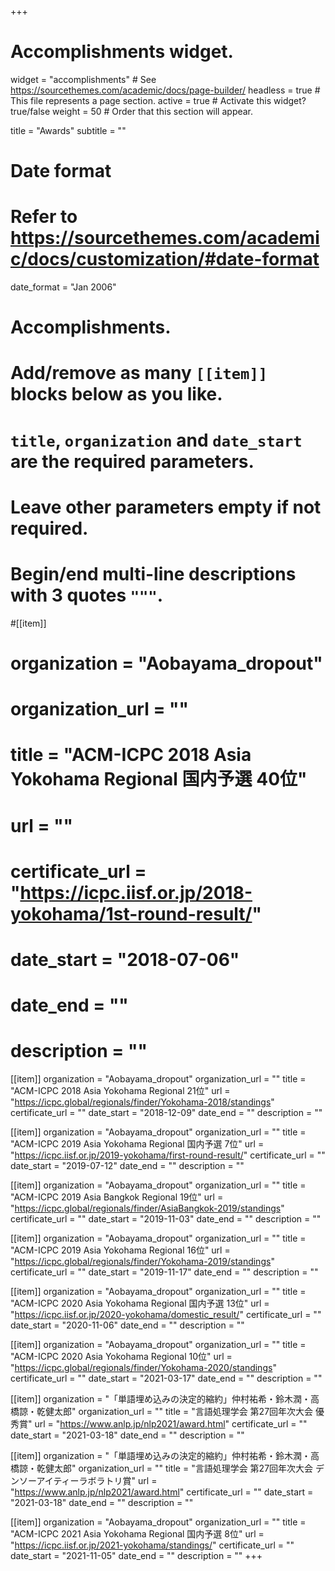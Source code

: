 +++
# Accomplishments widget.
widget = "accomplishments"  # See https://sourcethemes.com/academic/docs/page-builder/
headless = true  # This file represents a page section.
active = true  # Activate this widget? true/false
weight = 50  # Order that this section will appear.

title = "Awards"
subtitle = ""

# Date format
#   Refer to https://sourcethemes.com/academic/docs/customization/#date-format
date_format = "Jan 2006"

# Accomplishments.
#   Add/remove as many `[[item]]` blocks below as you like.
#   `title`, `organization` and `date_start` are the required parameters.
#   Leave other parameters empty if not required.
#   Begin/end multi-line descriptions with 3 quotes `"""`.



#[[item]]
#  organization = "Aobayama_dropout"
#  organization_url = ""
#  title = "ACM-ICPC 2018 Asia Yokohama Regional 国内予選 40位"
#  url = ""
#  certificate_url = "https://icpc.iisf.or.jp/2018-yokohama/1st-round-result/"
#  date_start = "2018-07-06"
#  date_end = ""
#  description = ""

[[item]]
  organization = "Aobayama_dropout"
  organization_url = ""
  title = "ACM-ICPC 2018 Asia Yokohama Regional 21位"
  url = "https://icpc.global/regionals/finder/Yokohama-2018/standings"
  certificate_url = ""
  date_start = "2018-12-09"
  date_end = ""
  description = ""

[[item]]
  organization = "Aobayama_dropout"
  organization_url = ""
  title = "ACM-ICPC 2019 Asia Yokohama Regional 国内予選 7位"
  url = "https://icpc.iisf.or.jp/2019-yokohama/first-round-result/"
  certificate_url = ""
  date_start = "2019-07-12"
  date_end = ""
  description = ""

[[item]]
  organization = "Aobayama_dropout"
  organization_url = ""
  title = "ACM-ICPC 2019 Asia Bangkok Regional 19位"
  url = "https://icpc.global/regionals/finder/AsiaBangkok-2019/standings"
  certificate_url = ""
  date_start = "2019-11-03"
  date_end = ""
  description = ""

[[item]]
  organization = "Aobayama_dropout"
  organization_url = ""
  title = "ACM-ICPC 2019 Asia Yokohama Regional 16位"
  url = "https://icpc.global/regionals/finder/Yokohama-2019/standings"
  certificate_url = ""
  date_start = "2019-11-17"
  date_end = ""
  description = ""


[[item]]
  organization = "Aobayama_dropout"
  organization_url = ""
  title = "ACM-ICPC 2020 Asia Yokohama Regional 国内予選 13位"
  url = "https://icpc.iisf.or.jp/2020-yokohama/domestic_result/"
  certificate_url = ""
  date_start = "2020-11-06"
  date_end = ""
  description = ""

[[item]]
  organization = "Aobayama_dropout"
  organization_url = ""
  title = "ACM-ICPC 2020 Asia Yokohama Regional 10位"
  url = "https://icpc.global/regionals/finder/Yokohama-2020/standings"
  certificate_url = ""
  date_start = "2021-03-17"
  date_end = ""
  description = ""

[[item]]
  organization = "「単語埋め込みの決定的縮約」仲村祐希・鈴木潤・高橋諒・乾健太郎"
  organization_url = ""
  title = "言語処理学会 第27回年次大会 優秀賞"
  url = "https://www.anlp.jp/nlp2021/award.html"
  certificate_url = ""
  date_start = "2021-03-18"
  date_end = ""
  description = ""

[[item]]
  organization = "「単語埋め込みの決定的縮約」仲村祐希・鈴木潤・高橋諒・乾健太郎"
  organization_url = ""
  title = "言語処理学会 第27回年次大会 デンソーアイティーラボラトリ賞"
  url = "https://www.anlp.jp/nlp2021/award.html"
  certificate_url = ""
  date_start = "2021-03-18"
  date_end = ""
  description = ""

[[item]]
  organization = "Aobayama_dropout"
  organization_url = ""
  title = "ACM-ICPC 2021 Asia Yokohama Regional 国内予選 8位"
  url = "https://icpc.iisf.or.jp/2021-yokohama/standings/"
  certificate_url = ""
  date_start = "2021-11-05"
  date_end = ""
  description = ""
+++
